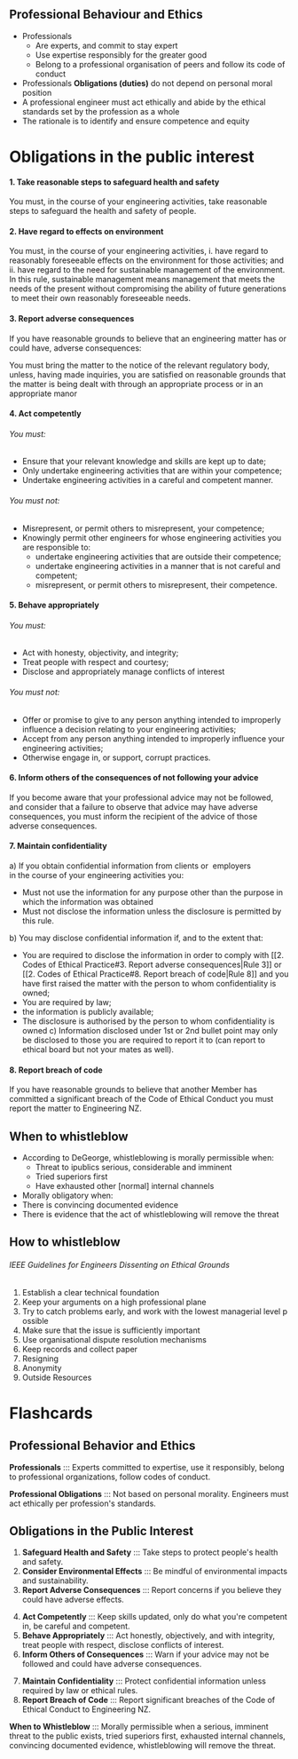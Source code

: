 ## Professional Behaviour and Ethics
- Professionals
	- Are experts, and commit to stay expert
	- Use expertise responsibly for the greater good
	- Belong to a professional organisation of peers and follow its code of conduct
- Professionals **Obligations (duties)** do not depend on personal moral position
- A professional engineer must act ethically and abide by the ethical standards set by the profession as a whole
- The rationale is to identify and ensure competence and equity

# Obligations in the public interest
#### 1. Take reasonable steps to safeguard health and safety
You must, in the course of your engineering activities, take reasonable steps to safeguard the health and safety of people.
#### 2. Have regard to effects on environment
You must, in the course of your engineering activities,
i. have regard to reasonably foreseeable effects on the environment for those activities; and
ii. have regard to the need for sustainable management of the environment. In this rule, sustainable management means management that meets the needs of the present without compromising the ability of future generations  to meet their own reasonably foreseeable needs.
#### 3. Report adverse consequences
If you have reasonable grounds to believe that an engineering matter has or could have, adverse consequences:

You must bring the matter to the notice of the relevant regulatory body, unless, having made inquiries, you are satisfied on reasonable grounds that the matter is being dealt with through an appropriate process or in an appropriate manor
#### 4. Act competently
###### You must:
- Ensure that your relevant knowledge and skills are kept up to date;
- Only undertake engineering activities that are within your competence;
- Undertake engineering activities in a careful and competent manner.
###### You must not:
- Misrepresent, or permit others to misrepresent, your competence;
- Knowingly permit other engineers for whose engineering activities you are responsible to:
	- undertake engineering activities that are outside their competence;
	- undertake engineering activities in a manner that is not careful and competent; 
	- misrepresent, or permit others to misrepresent, their competence.
#### 5. Behave appropriately
###### You must:
- Act with honesty, objectivity, and integrity;
- Treat people with respect and courtesy;
- Disclose and appropriately manage conflicts of interest
###### You must not:
- Offer or promise to give to any person anything intended to improperly influence a decision relating to your engineering activities;
- Accept from any person anything intended to improperly influence your engineering activities;
- Otherwise engage in, or support, corrupt practices.
#### 6. Inform others of the consequences of not following your advice
If you become aware that your professional advice may not be followed, 
and consider that a failure to observe that advice may have adverse consequences, 
you must inform the recipient of the advice of those adverse consequences.
#### 7. Maintain confidentiality

a) If you obtain confidential information from clients or  employers in the course of your engineering activities you:
- Must not use the information for any purpose other than the purpose in which the information was obtained
- Must not disclose the information unless the disclosure is permitted by this rule.

b) You may disclose confidential information if, and to the extent that:
- You are required to disclose the information in order to comply with [[2. Codes of Ethical Practice#3. Report adverse consequences|Rule 3]] or [[2. Codes of Ethical Practice#8. Report breach of code|Rule 8]] and you have first raised the matter with the person to whom confidentiality is owned;
- You are required by law;
- the information is publicly available;
- The disclosure is authorised by the person to whom confidentiality is owned
c) Information disclosed under 1st or 2nd bullet point may only be disclosed to those you are required to report it to (can report to ethical board but not your mates as well).
#### 8. Report breach of code
If you have reasonable grounds to believe that another Member has committed a significant breach of the Code of Ethical Conduct you must report the matter to Engineering NZ.

## When to whistleblow
- According to DeGeorge, whistleblowing is morally permissible when:
	- Threat to  ipublics serious, considerable and imminent
	- Tried superiors first
	- Have exhausted other \[normal] internal channels
- Morally obligatory when:
- There is convincing documented evidence
- There is evidence that the act of whistleblowing will remove the threat
## How to whistleblow
###### IEEE Guidelines for Engineers Dissenting on Ethical Grounds 
1. Establish a clear technical foundation 
2. Keep your arguments on a high professional plane 
3. Try to catch problems early, and work with the lowest managerial level possible 
4. Make sure that the issue is sufficiently important
5. Use organisational dispute resolution mechanisms 
6. Keep records and collect paper 
7. Resigning
8. Anonymity 
9. Outside Resources
# Flashcards
## **Professional Behavior and Ethics**

**Professionals** ::: Experts committed to expertise, use it responsibly, belong to professional organizations, follow codes of conduct.

**Professional Obligations** ::: Not based on personal morality. Engineers must act ethically per profession's standards.
<!--SR:!2023-09-13,3,250-->

## Obligations in the Public Interest

1. **Safeguard Health and Safety** ::: Take steps to protect people's health and safety.
2. **Consider Environmental Effects** ::: Be mindful of environmental impacts and sustainability.
3. **Report Adverse Consequences** ::: Report concerns if you believe they could have adverse effects.
<!--SR:!2023-09-14,4,270-->
4. **Act Competently** ::: Keep skills updated, only do what you're competent in, be careful and competent.
5. **Behave Appropriately** ::: Act honestly, objectively, and with integrity, treat people with respect, disclose conflicts of interest.
6. **Inform Others of Consequences** ::: Warn if your advice may not be followed and could have adverse consequences.
<!--SR:!2023-09-13,3,250-->
7. **Maintain Confidentiality** ::: Protect confidential information unless required by law or ethical rules.
8. **Report Breach of Code** ::: Report significant breaches of the Code of Ethical Conduct to Engineering NZ.
<!--SR:!2023-09-13,3,250-->

**When to Whistleblow** ::: Morally permissible when a serious, imminent threat to the public exists, tried superiors first, exhausted internal channels, convincing documented evidence, whistleblowing will remove the threat.
<!--SR:!2023-09-11,1,230-->